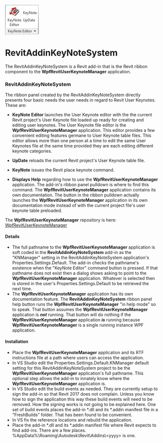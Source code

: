 ![](RevitAddinKeyNoteSystem/Images/KNE_ribbon_panel_image1.jpg)
# RevitAddinKeyNoteSystem
The RevitAddinKeyNoteSystem is a Revit add-in that is the Revit ribbon component to the **WpfRevitUserKeynoteManager** application.


### RevitAddinKeyNoteSystem

The ribbon panel created by the RevitAddinKeyNoteSystem directly presents four basic needs the user needs in regard to Revit User Keynotes. These are:

- **KeyNote Editor** launches the User Keynote editor with the the current Revit project's User Keynote file loaded up ready for creating and editing user keynotes. The User Keynote file editor is the **WpfRevitUserKeynoteManager** application. This editor provides a few convenient editing features germane to User Keynote table files. This editor allows more than one person at a time to edit the same User Keynotes file at the same time provided they are each editing different keynote categories.

- **UpDate** reloads the current Revit project's User Keynote table file.

- **KeyNote** issues the Revit place keynote command.

- **Displays Help** regarding how to use the **WpfRevitUserKeynoteManager** application. The add-in's ribbon panel pulldown is where to find this command. The **WpfRevitUserKeynoteManager** application contains its own documentation. The button in the ribbon pulldown actually launches the **WpfRevitUserKeynoteManager** application in its own documentation mode instead of with the current project file's user keynote table preloaded.

The **WpfRevitUserKeynoteManager** repository is here: [WpfRevitUserKeynoteManager][6f3f15e6]

  [6f3f15e6]: https://github.com/akseidel/WpfRevitUserKeynoteManager "https://github.com/akseidel/WpfRevitUserKeynoteManager"

#### Details

- The full pathname to the **WpfRevitUserKeynoteManager** application is soft coded in the **RevitAddinKeyNoteSystem** add-in as the "KNManager" setting in the RevitAddinKeyNoteSystem application's Properties.Settings.Default. The add-in checks the pathname's existence when the "KeyNote Editor" command button is pressed. If that pathname does not exist then a dialog shows asking to point to the **WpfRevitUserKeynoteManager** application. Whatever is selected then is stored in the user's Properties.Settings.Default to be retrieved the next time.
- The **WpfRevitUserKeynoteManager** application has its own documentation feature. The **RevitAddinKeyNoteSystem** ribbon panel help button runs the **WpfRevitUserKeynoteManager** "in help mode" so to speak. That button assumes the **WpfRevitUserKeynoteManager** application is ***not*** running. That button will do nothing if the **WpfRevitUserKeynoteManager** application ***is*** running because **WpfRevitUserKeynoteManager** is a single running instance WPF application.  

#### Installation

- Place the **WpfRevitUserKeynoteManager** application and its RTF instructions file at a path where users can access the application.
- In VS Studio edit the Properties.Settings.Default.KNManager default setting for this RevitAddinKeyNoteSystem project to be the **WpfRevitUserKeynoteManager** application's full pathname. This optional step allows the add-in to innately know where the **WpfRevitUserKeynoteManager** application is.
- In VS Studio edit the build events as needed. They are currently setup to sign the add-in so that Revit 2017 does not complain. Unless you know how to sign the application this way these build events will need to be removed. How the signing works is not going to be explained here. One set of build events places the add-in \*.dll and its \*.addin manifest file in a "FreshBuilds" folder. That has been found to be convenient.
- In VS fix the reference locations and rebuild the application.
- Place the add-in \*.dll and its \*.addin manifest file where Revit expects to find add-ins. There are a few places. %AppData%\\Roaming\\Autodesk\\Revit\\Addins\\\<yyyy\> is one.
